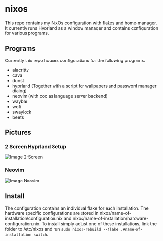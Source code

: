 # nixos
This repo contains my NixOs configuration with flakes and home-manager. It currently runs Hyprland as a window manager and contains configuration for various programs.

## Programs

Currently this repo houses configurations for the following programs:
- alacritty
- cava
- dunst
- hyprland (Together with a script for wallpapers and password manager dialog)
- neovim (with coc as language server backend)
- waybar
- wofi
- swaylock
- beets

## Pictures
### 2 Screen Hyprland Setup
![Image 2-Screen](https://i.imgur.com/YEHttif.png)

### Neovim
![Image Neovim](https://i.imgur.com/nMGD04N.png)

## Install

The configuration contains an individual flake for each installation. The hardware specific configurations are stored in nixos/name-of-installation/configuration.nix and nixos/name-of-installation/hardware-configuration.nix. To install simply adjust one of these installations, link the folder to /etc/nixos and run `sudo nixos-rebuild --flake .#name-of-installation switch`.
